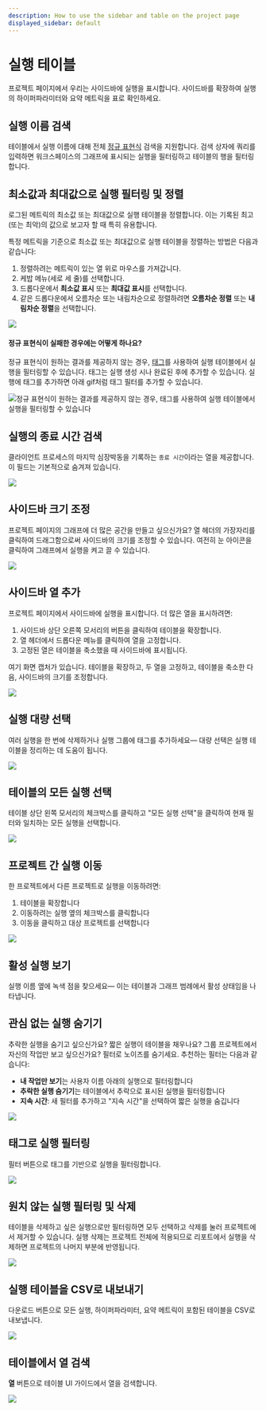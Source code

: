 ```yaml
---
description: How to use the sidebar and table on the project page
displayed_sidebar: default
---
```


# 실행 테이블

프로젝트 페이지에서 우리는 사이드바에 실행을 표시합니다. 사이드바를 확장하여 실행의 하이퍼파라미터와 요약 메트릭을 표로 확인하세요.

## 실행 이름 검색

테이블에서 실행 이름에 대해 전체 [정규 표현식](https://dev.mysql.com/doc/refman/8.0/en/regexp.html) 검색을 지원합니다. 검색 상자에 쿼리를 입력하면 워크스페이스의 그래프에 표시되는 실행을 필터링하고 테이블의 행을 필터링합니다.

## 최소값과 최대값으로 실행 필터링 및 정렬
로그된 메트릭의 최소값 또는 최대값으로 실행 테이블을 정렬합니다. 이는 기록된 최고(또는 최악)의 값으로 보고자 할 때 특히 유용합니다.

특정 메트릭을 기준으로 최소값 또는 최대값으로 실행 테이블을 정렬하는 방법은 다음과 같습니다:

1. 정렬하려는 메트릭이 있는 열 위로 마우스를 가져갑니다.
2. 케밥 메뉴(세로 세 줄)를 선택합니다.
3. 드롭다운에서 **최소값 표시** 또는 **최대값 표시**를 선택합니다.
4. 같은 드롭다운에서 오름차순 또는 내림차순으로 정렬하려면 **오름차순 정렬** 또는 **내림차순 정렬**을 선택합니다.

![](/images/app_ui/runs_min_max.gif)

#### 정규 표현식이 실패한 경우에는 어떻게 하나요?

정규 표현식이 원하는 결과를 제공하지 않는 경우, [태그](tags.md)를 사용하여 실행 테이블에서 실행을 필터링할 수 있습니다. 태그는 실행 생성 시나 완료된 후에 추가할 수 있습니다. 실행에 태그를 추가하면 아래 gif처럼 태그 필터를 추가할 수 있습니다.

![정규 표현식이 원하는 결과를 제공하지 않는 경우, 태그를 사용하여 실행 테이블에서 실행을 필터링할 수 있습니다](@site/static/images/app_ui/tags.gif)

## 실행의 종료 시간 검색

클라이언트 프로세스의 마지막 심장박동을 기록하는 `종료 시간`이라는 열을 제공합니다. 이 필드는 기본적으로 숨겨져 있습니다.

![](/images/app_ui/search_run_endtime.png)

## 사이드바 크기 조정

프로젝트 페이지의 그래프에 더 많은 공간을 만들고 싶으신가요? 열 헤더의 가장자리를 클릭하여 드래그함으로써 사이드바의 크기를 조정할 수 있습니다. 여전히 눈 아이콘을 클릭하여 그래프에서 실행을 켜고 끌 수 있습니다.

![](https://downloads.intercomcdn.com/i/o/153755378/d54ae70fb8155657a87545b1/howto+-+resize+column.gif)

## 사이드바 열 추가

프로젝트 페이지에서 사이드바에 실행을 표시합니다. 더 많은 열을 표시하려면:

1. 사이드바 상단 오른쪽 모서리의 버튼을 클릭하여 테이블을 확장합니다.
2. 열 헤더에서 드롭다운 메뉴를 클릭하여 열을 고정합니다.
3. 고정된 열은 테이블을 축소했을 때 사이드바에 표시됩니다.

여기 화면 캡처가 있습니다. 테이블을 확장하고, 두 열을 고정하고, 테이블을 축소한 다음, 사이드바의 크기를 조정합니다.

![](https://downloads.intercomcdn.com/i/o/152951680/cf8cbc6b35e923be2551ba20/howto+-+pin+rows+in+table.gif)

## 실행 대량 선택

여러 실행을 한 번에 삭제하거나 실행 그룹에 태그를 추가하세요— 대량 선택은 실행 테이블을 정리하는 데 도움이 됩니다.

![](/images/app_ui/howto_bulk_select.gif)

## 테이블의 모든 실행 선택

테이블 상단 왼쪽 모서리의 체크박스를 클릭하고 "모든 실행 선택"을 클릭하여 현재 필터와 일치하는 모든 실행을 선택합니다.

![](/images/app_ui/all_runs_select.gif)

## 프로젝트 간 실행 이동

한 프로젝트에서 다른 프로젝트로 실행을 이동하려면:

1. 테이블을 확장합니다
2. 이동하려는 실행 옆의 체크박스를 클릭합니다
3. 이동을 클릭하고 대상 프로젝트를 선택합니다

![](/images/app_ui/howto_move_runs.gif)

## 활성 실행 보기

실행 이름 옆에 녹색 점을 찾으세요— 이는 테이블과 그래프 범례에서 활성 상태임을 나타냅니다.

## 관심 없는 실행 숨기기

추락한 실행을 숨기고 싶으신가요? 짧은 실행이 테이블을 채우나요? 그룹 프로젝트에서 자신의 작업만 보고 싶으신가요? 필터로 노이즈를 숨기세요. 추천하는 필터는 다음과 같습니다:

* **내 작업만 보기**는 사용자 이름 아래의 실행으로 필터링합니다
* **추락한 실행 숨기기**는 테이블에서 추락으로 표시된 실행을 필터링합니다
* **지속 시간**: 새 필터를 추가하고 "지속 시간"을 선택하여 짧은 실행을 숨깁니다

![](/images/app_ui/hide_uninsteresting.png)

## 태그로 실행 필터링

필터 버튼으로 태그를 기반으로 실행을 필터링합니다.

![](/images/app_ui/filter_runs.gif)

## 원치 않는 실행 필터링 및 삭제

테이블을 삭제하고 싶은 실행으로만 필터링하면 모두 선택하고 삭제를 눌러 프로젝트에서 제거할 수 있습니다. 실행 삭제는 프로젝트 전체에 적용되므로 리포트에서 실행을 삭제하면 프로젝트의 나머지 부분에 반영됩니다.

![](/images/app_ui/filter_unwanted_runs.gif)

## 실행 테이블을 CSV로 내보내기

다운로드 버튼으로 모든 실행, 하이퍼파라미터, 요약 메트릭이 포함된 테이블을 CSV로 내보냅니다.

![](/images/app_ui/export_to_csv.gif)

## 테이블에서 열 검색

**열** 버튼으로 테이블 UI 가이드에서 열을 검색합니다.

![](/images/app_ui/search_columns.gif)